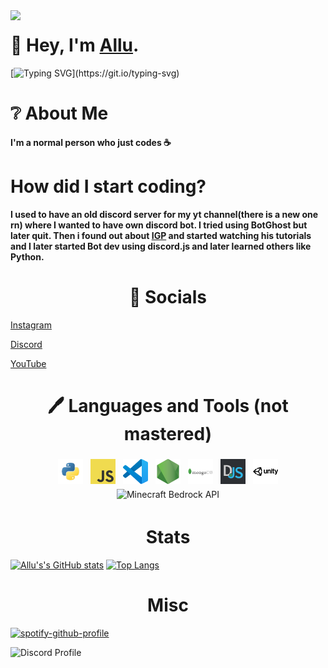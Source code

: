 <img align='left' src='https://uxwing.com/wp-content/themes/uxwing/download/nature-and-environment/leaf-green-color-icon.svg' width='30%'/> 


# 👋 Hey, I'm [Allu](https://youtube.com/@AlluXD).
[![Typing SVG](https://readme-typing-svg.herokuapp.com?font=Noto+Sans&pause=1000&color=22C0F7&center=true&vCenter=true&width=435&lines=I'm+an+intermediate+bot+developer.)](https://git.io/typing-svg)



# ❔ About Me

**I'm a normal person who just codes ☕**

# **How did I start coding?**
 ****I used to have an old discord server for my yt channel(there is a new one rn) where I wanted to have own discord bot. I tried using BotGhost but later quit. Then i found out about [IGP](https://github.com/ImagineGamingPlay) and started watching his tutorials and I later started Bot dev using discord.js and later learned others like Python.****



<h1 align="center"> 📩 Socials </h1>

[Instagram](https://instagram.com/@axluxd_)  

[Discord](https://discord.gg/ymEV264K)

[YouTube](https://youtube.com/@alluxd)






<h1 align="center"> 🖊️ Languages and Tools (not mastered) </h1>

<p align="center">
<img title="Python" src="https://raw.githubusercontent.com/github/explore/80688e429a7d4ef2fca1e82350fe8e3517d3494d/topics/python/python.png" alt="Python" height="40" style="vertical-align:top; margin:4px">
<img title="JS" src="https://raw.githubusercontent.com/github/explore/80688e429a7d4ef2fca1e82350fe8e3517d3494d/topics/javascript/javascript.png" alt="JavaScript" height="40" style="vertical-align:top; margin:4px">
<img title="VS Code" src="https://raw.githubusercontent.com/github/explore/80688e429a7d4ef2fca1e82350fe8e3517d3494d/topics/visual-studio-code/visual-studio-code.png" alt="VS Code" height="40" style="vertical-align:top; margin:4px">
 <img title="Node.js" src="https://raw.githubusercontent.com/github/explore/80688e429a7d4ef2fca1e82350fe8e3517d3494d/topics/nodejs/nodejs.png" alt="Node.js" height="40" style="vertical-align:top; margin:4px">
 <img title="MongoDB" src="https://raw.githubusercontent.com/github/explore/80688e429a7d4ef2fca1e82350fe8e3517d3494d/topics/mongodb/mongodb.png" alt="MongoDB" height="40" style="vertical-align:top; margin:4px">
  <img title="Discord.js" src="https://raw.githubusercontent.com/github/explore/888aa7196bdda1de09e848148fc5929ccfe49ab6/topics/discord-js/discord-js.png" alt="Discord.js" height="40" style="vertical-align:top; margin:4px">
 <img title="Unity" src="https://raw.githubusercontent.com/github/explore/888aa7196bdda1de09e848148fc5929ccfe49ab6/topics/unity/unity.png" alt="Unity<" height="40" style="vertical-align:top; margin:4px">
<img title="Minecraft Bedrock Gametest API" src="https://w7.pngwing.com/pngs/390/873/png-transparent-minecraft-mods-bedrock-bedrock-angle-monochrome-video-game-thumbnail.png" alt="Minecraft Bedrock API" height="40" style="vertical-align:top; margin:4px">
 
<h1 align="center"> Stats </h1>
 
 
 
 [![Allu's's GitHub stats](https://github-readme-stats.vercel.app/api?username=alluxd&theme=radical)](https://github.com/anuraghazra/github-readme-stats)
 [![Top Langs](https://github-readme-stats.vercel.app/api/top-langs/?username=alluxd&theme=radical)](https://github.com/anuraghazra/github-readme-stats)
 
 
 
 
<h1 align="center"> Misc </h1>
 


[![spotify-github-profile](https://spotify-github-profile.vercel.app/api/view?uid=313lsruvtahbpnrotgi3zupls3be&cover_image=true&theme=default&show_offline=false&background_color=121212&bar_color_cover=false)](https://github.com/kittinan/spotify-github-profile)

 <img title="Discord Profile" src="https://discord.c99.nl/widget/theme-1/1038072204916686879.png">
